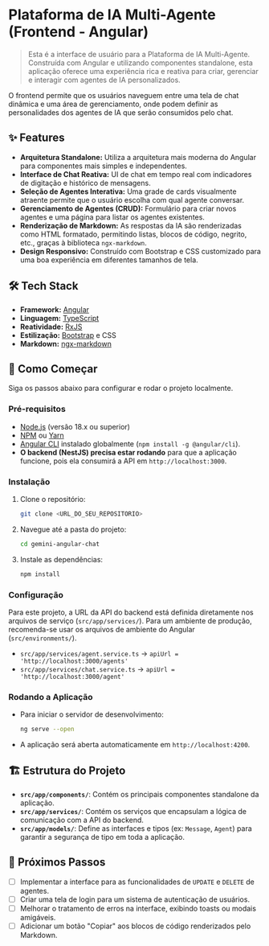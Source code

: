 # Plataforma de IA Multi-Agente (Frontend - Angular)

> Esta é a interface de usuário para a Plataforma de IA Multi-Agente. Construída com Angular e utilizando componentes standalone, esta aplicação oferece uma experiência rica e reativa para criar, gerenciar e interagir com agentes de IA personalizados.

O frontend permite que os usuários naveguem entre uma tela de chat dinâmica e uma área de gerenciamento, onde podem definir as personalidades dos agentes de IA que serão consumidos pelo chat.

## ✨ Features

- **Arquitetura Standalone:** Utiliza a arquitetura mais moderna do Angular para componentes mais simples e independentes.
- **Interface de Chat Reativa:** UI de chat em tempo real com indicadores de digitação e histórico de mensagens.
- **Seleção de Agentes Interativa:** Uma grade de cards visualmente atraente permite que o usuário escolha com qual agente conversar.
- **Gerenciamento de Agentes (CRUD):** Formulário para criar novos agentes e uma página para listar os agentes existentes.
- **Renderização de Markdown:** As respostas da IA são renderizadas como HTML formatado, permitindo listas, blocos de código, negrito, etc., graças à biblioteca `ngx-markdown`.
- **Design Responsivo:** Construído com Bootstrap e CSS customizado para uma boa experiência em diferentes tamanhos de tela.

## 🛠️ Tech Stack

- **Framework:** [Angular](https://angular.io/)
- **Linguagem:** [TypeScript](https://www.typescriptlang.org/)
- **Reatividade:** [RxJS](https://rxjs.dev/)
- **Estilização:** [Bootstrap](https://getbootstrap.com/) e CSS
- **Markdown:** [ngx-markdown](https://www.npmjs.com/package/ngx-markdown)

## 🚀 Como Começar

Siga os passos abaixo para configurar e rodar o projeto localmente.

### Pré-requisitos

- [Node.js](https://nodejs.org/) (versão 18.x ou superior)
- [NPM](https://www.npmjs.com/) ou [Yarn](https://yarnpkg.com/)
- [Angular CLI](https://angular.io/cli) instalado globalmente (`npm install -g @angular/cli`).
- **O backend (NestJS) precisa estar rodando** para que a aplicação funcione, pois ela consumirá a API em `http://localhost:3000`.

### Instalação

1.  Clone o repositório:
    ```bash
    git clone <URL_DO_SEU_REPOSITORIO>
    ```
2.  Navegue até a pasta do projeto:
    ```bash
    cd gemini-angular-chat
    ```
3.  Instale as dependências:
    ```bash
    npm install
    ```

### Configuração

Para este projeto, a URL da API do backend está definida diretamente nos arquivos de serviço (`src/app/services/`). Para um ambiente de produção, recomenda-se usar os arquivos de ambiente do Angular (`src/environments/`).

- `src/app/services/agent.service.ts` -> `apiUrl = 'http://localhost:3000/agents'`
- `src/app/services/chat.service.ts` -> `apiUrl = 'http://localhost:3000/agent'`

### Rodando a Aplicação

- Para iniciar o servidor de desenvolvimento:
  ```bash
  ng serve --open
  ```
- A aplicação será aberta automaticamente em `http://localhost:4200`.

## 🏗️ Estrutura do Projeto

- **`src/app/components/`**: Contém os principais componentes standalone da aplicação.
- **`src/app/services/`**: Contém os serviços que encapsulam a lógica de comunicação com a API do backend.
- **`src/app/models/`**: Define as interfaces e tipos (ex: `Message`, `Agent`) para garantir a segurança de tipo em toda a aplicação.

## 🔮 Próximos Passos

- [ ] Implementar a interface para as funcionalidades de `UPDATE` e `DELETE` de agentes.
- [ ] Criar uma tela de login para um sistema de autenticação de usuários.
- [ ] Melhorar o tratamento de erros na interface, exibindo toasts ou modais amigáveis.
- [ ] Adicionar um botão "Copiar" aos blocos de código renderizados pelo Markdown.
